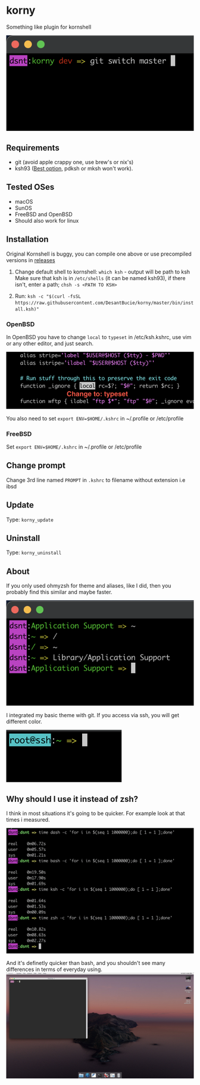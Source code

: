# korny

Something like plugin for kornshell

![Oh Korny](.github/screenshot2.png)

## Requirements

* git (avoid apple crappy one, use brew's or nix's)
* ksh93 ([Best option](https://github.com/ksh93/ksh), pdksh or mksh won't work).

## Tested OSes
* macOS
* SunOS
* FreeBSD and OpenBSD
* Should also work for linux
## Installation

Original Kornshell is buggy, you can compile one above or use precompiled versions in [releases](https://github.com/DesantBucie/korny/releases)

1. Change default shell to kornshell:
`which ksh` - output will be path to ksh
Make sure that ksh is in `/etc/shells` (it can be named ksh93), if there isn't, enter a path;
`chsh -s <PATH TO KSH>`

2. Run: `ksh -c "$(curl -fsSL https://raw.githubusercontent.com/DesantBucie/korny/master/bin/install.ksh)"`

### OpenBSD
 
In OpenBSD you have to change `local` to `typeset` in /etc/ksh.kshrc, use vim or any other editor, and just search.

![O-BSD](.github/screenshot6.png)

You also need to set `export ENV=$HOME/.kshrc` in ~/.profile or /etc/profile

### FreeBSD

Set `export ENV=$HOME/.kshrc` in ~/.profile or /etc/profile

## Change prompt

Change 3rd line named `PROMPT` in `.kshrc` to filename without extension i.e ibsd

## Update

Type: `korny_update`

## Uninstall

Type: `korny_uninstall`

## About

If you only used ohmyzsh for theme and aliases, like I did, then you
probably find this similar and maybe faster. 

![I hate alt text](.github/screenshot3.png)

I integrated my basic theme with git. If you access via ssh, you will get different color.

![ssh](.github/screenshot5.png)

## Why should I use it instead of zsh?

I think in most situations it's going to be quicker. For example look at that times i measured.

![Yesyesyes](.github/screenshot4.png)

And it's definetly quicker than bash, and you shouldn't see many differences in terms of everyday using.
![HelloSystem](.github/screenshot7.png)
